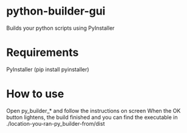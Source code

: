 # python-builder-gui
Builds your python scripts using PyInstaller

# Requirements
PyInstaller (pip install pyinstaller)

# How to use
Open py_builder_* and follow the instructions on screen
When the OK button lightens, the build finished and you can find the executable in ./location-you-ran-py_builder-from/dist
